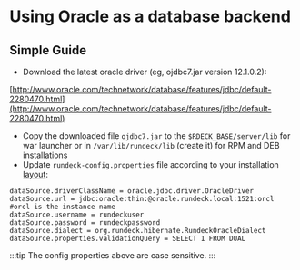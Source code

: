 # Using Oracle as a database backend

<!---
Original
http://support.rundeck.com/customer/en/portal/articles/2415681-oracle-setup)
--->

## Simple Guide

- Download the latest oracle driver (eg, ojdbc7.jar version 12.1.0.2):

[http://www.oracle.com/technetwork/database/features/jdbc/default-2280470.html](http://www.oracle.com/technetwork/database/features/jdbc/default-2280470.html)

- Copy the downloaded file `ojdbc7.jar` to the `$RDECK_BASE/server/lib` for war launcher or in `/var/lib/rundeck/lib` (create it) for RPM and DEB installations
- Update `rundeck-config.properties` file according to your installation [layout](https://docs.rundeck.com/docs/administration/configuration/config-file-reference.html#configuration-layout):

```properties
dataSource.driverClassName = oracle.jdbc.driver.OracleDriver
dataSource.url = jdbc:oracle:thin:@oracle.rundeck.local:1521:orcl #orcl is the instance name
dataSource.username = rundeckuser
dataSource.password = rundeckpassword
dataSource.dialect = org.rundeck.hibernate.RundeckOracleDialect
dataSource.properties.validationQuery = SELECT 1 FROM DUAL
```

:::tip
The config properties above are case sensitive.
:::
